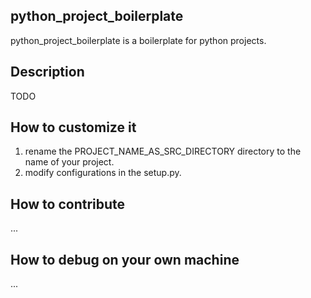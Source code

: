 ## python_project_boilerplate

python_project_boilerplate is a boilerplate for python projects.

## Description

TODO

## How to customize it

1. rename the PROJECT_NAME_AS_SRC_DIRECTORY directory to the name of your project.
2. modify configurations in the setup.py.

## How to contribute

...

## How to debug on your own machine

...
